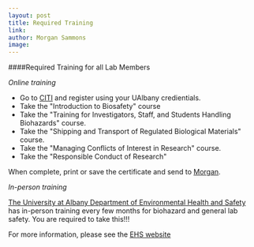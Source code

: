 ```yaml
---
layout: post
title: Required Training
link: 
author: Morgan Sammons
image: 
---
```


####Required Training for all Lab Members

_Online training_  

* Go to [CITI](https://about.citiprogram.org/en/homepage/) and register using your UAlbany credientials. 
* Take the "Introduction to Biosafety" course
* Take the "Training for Investigators, Staff, and Students Handling Biohazards" course.
* Take the "Shipping and Transport of Regulated Biological Materials" course. 
* Take the "Managing Conflicts of Interest in Research" course. 
* Take the "Responsible Conduct of Research"

When complete, print or save the certificate and send to [Morgan](/team/morgan-sammons).

_In-person training_

[The University at Albany Department of Environmental Health and Safety](https://www.albany.edu/ehs/) has in-person training every few months for biohazard and general lab safety. You are required to take this!!!

For more information, please see the [EHS website](https://www.albany.edu/ehs/laboratorysafety.shtml)

